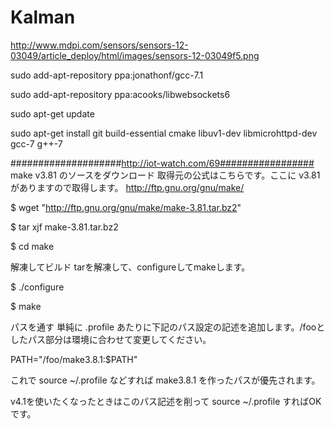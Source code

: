 # Kalman

http://www.mdpi.com/sensors/sensors-12-03049/article_deploy/html/images/sensors-12-03049f5.png



sudo add-apt-repository ppa:jonathonf/gcc-7.1

sudo add-apt-repository ppa:acooks/libwebsockets6

sudo apt-get update

sudo apt-get install git build-essential cmake libuv1-dev libmicrohttpd-dev gcc-7 g++-7


####################http://iot-watch.com/69#################
make v3.81 のソースをダウンロード
取得元の公式はこちらです。ここに v3.81 がありますので取得します。
http://ftp.gnu.org/gnu/make/


$ wget "http://ftp.gnu.org/gnu/make/make-3.81.tar.bz2"

$ tar xjf make-3.81.tar.bz2

$ cd make

解凍してビルド
tarを解凍して、configureしてmakeします。

$ ./configure

$ make

パスを通す
単純に .profile あたりに下記のパス設定の記述を追加します。/fooとしたパス部分は環境に合わせて変更してください。


PATH="/foo/make3.8.1:$PATH"

これで source ~/.profile などすれば make3.8.1 を作ったパスが優先されます。

v4.1を使いたくなったときはこのパス記述を削って source ~/.profile すればOKです。


